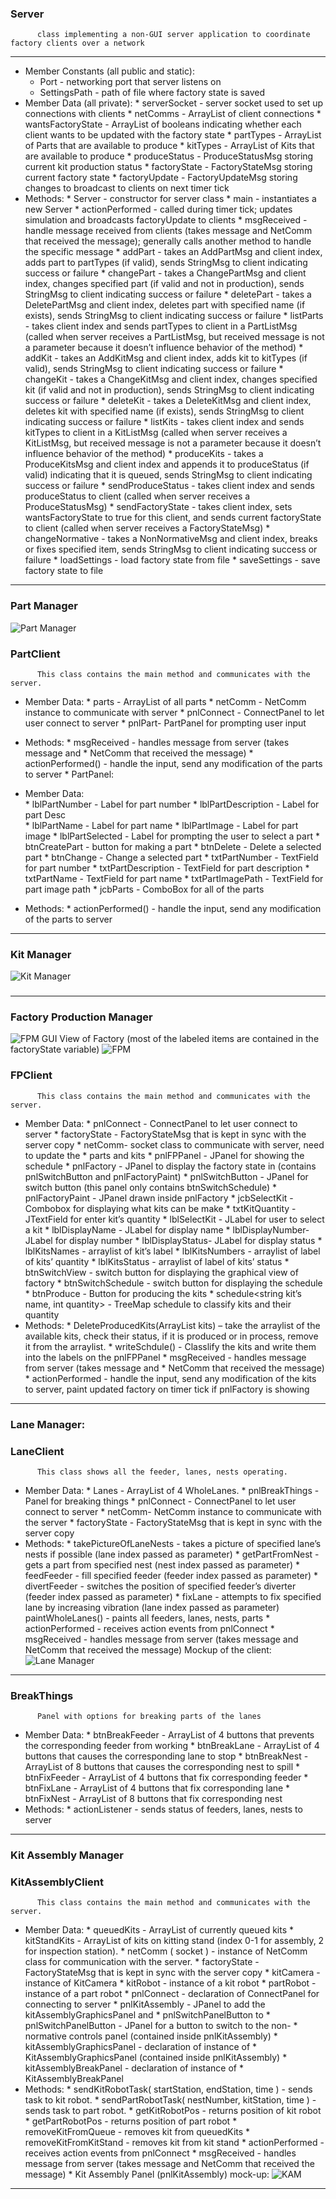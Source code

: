 ### Server
          class implementing a non-GUI server application to coordinate factory clients over a network

***

* Member Constants (all public and static):
     * Port - networking port that server listens on
     * SettingsPath - path of file where factory state is saved
* Member Data (all private):
      * serverSocket - server socket used to set up connections with clients
      * netComms - ArrayList of client connections
      * wantsFactoryState - ArrayList of booleans indicating whether each client wants to be updated with the factory state
      * partTypes - ArrayList of Parts that are available to produce
      * kitTypes - ArrayList of Kits that are available to produce
      * produceStatus - ProduceStatusMsg storing current kit production status
      * factoryState - FactoryStateMsg storing current factory state
      * factoryUpdate - FactoryUpdateMsg storing changes to broadcast to clients on next timer tick
* Methods:
      * Server - constructor for server class
      * main - instantiates a new Server
      * actionPerformed - called during timer tick; updates simulation and broadcasts factoryUpdate to clients
      * msgReceived - handle message received from clients (takes message and NetComm that received the message); generally calls another method to handle the specific message
      * addPart - takes an AddPartMsg and client index, adds part to partTypes (if valid), sends StringMsg to client indicating success or failure
      * changePart - takes a ChangePartMsg and client index, changes specified part (if valid and not in production), sends StringMsg to client indicating success or failure
      * deletePart - takes a DeletePartMsg and client index, deletes part with specified name (if exists), sends StringMsg to client indicating success or failure
      * listParts - takes client index and sends partTypes to client in a PartListMsg (called when server receives a PartListMsg, but received message is not a parameter because it doesn’t influence behavior of the method)
      * addKit - takes an AddKitMsg and client index, adds kit to kitTypes (if valid), sends StringMsg to client indicating success or failure
      * changeKit - takes a ChangeKitMsg and client index, changes specified kit (if valid and not in production), sends StringMsg to client indicating success or failure
      * deleteKit - takes a DeleteKitMsg and client index, deletes kit with specified name (if exists), sends StringMsg to client indicating success or failure
      * listKits - takes client index and sends kitTypes to client in a KitListMsg (called when server receives a KitListMsg, but received message is not a parameter because it doesn’t influence behavior of the method)
      * produceKits - takes a ProduceKitsMsg and client index and appends it to produceStatus (if valid) indicating that it is queued, sends StringMsg to client indicating success or failure
      * sendProduceStatus - takes client index and sends produceStatus to client (called when server receives a ProduceStatusMsg)
      * sendFactoryState - takes client index, sets wantsFactoryState to true for this client, and sends current factoryState to client (called when server receives a FactoryStateMsg)
      * changeNormative - takes a NonNormativeMsg and client index, breaks or fixes specified item, sends StringMsg to client indicating success or failure
      * loadSettings - load factory state from file
      * saveSettings - save factory state to file

***

### Part Manager

![Part Manager](http://usc-csci200-fall2012.github.com/team11/design/images/image01.jpg)
### PartClient
          This class contains the main method and communicates with the server.
* Member Data:
      * parts - ArrayList of all parts
      * netComm - NetComm instance to communicate with server
      * pnlConnect - ConnectPanel to let user connect to server
      * pnlPart- PartPanel for prompting user input
* Methods:
      * msgReceived - handles message from server (takes message and
      * NetComm that received the message)
      * actionPerformed() - handle the input, send any modification of the parts to server
      * PartPanel:        
* Member Data:                
      * lblPartNumber - Label for part number
      * lblPartDescription - Label for part Desc                                                   
      * lblPartName - Label for part name
      * lblPartImage - Label for part image
      * lblPartSelected - Label for prompting the user to select a part
      * btnCreatePart - button for making a part
      * btnDelete - Delete a selected part
      * btnChange - Change a selected part
      * txtPartNumber - TextField for part number
      * txtPartDescription - TextField for part description
      * txtPartName - TextField for part name
      * txtPartImagePath - TextField for part image path
      * jcbParts - ComboBox for all of the parts
                      
* Methods:
      * actionPerformed() - handle the input, send any modification of the parts to server

***

### Kit Manager
![Kit Manager](http://usc-csci200-fall2012.github.com/team11/design/images/image00.png)
###


***

### Factory Production Manager
![FPM](http://usc-csci200-fall2012.github.com/team11/design/images/image03.png)
GUI View of Factory (most of the labeled items are contained in the factoryState variable)
![FPM](http://usc-csci200-fall2012.github.com/team11/design/images/image02.jpg)
### FPClient
          This class contains the main method and communicates with the server.
* Member Data:
      * pnlConnect - ConnectPanel to let user connect to server
      * factoryState - FactoryStateMsg that is kept in sync with the server copy
      * netComm- socket class to communicate with server, need to update the
      * parts and kits
      * pnlFPPanel - JPanel for showing the schedule
      * pnlFactory - JPanel to display the factory state in (contains pnlSwitchButton and pnlFactoryPaint)
      * pnlSwitchButton - JPanel for switch button (this panel only contains btnSwitchSchedule)
      * pnlFactoryPaint - JPanel drawn inside pnlFactory
      * jcbSelectKit - Combobox for displaying what kits can be make
      * txtKitQuantity - JTextField for enter kit’s quantity
      * lblSelectKit - JLabel for user to select a kit
      * lblDisplayName - JLabel for display name
      * lblDisplayNumber- JLabel for display number
      * lblDisplayStatus- JLabel for display status
      * lblKitsNames - arraylist of kit’s label
      * lblKitsNumbers - arraylist of label of kits’ quantity
      * lblKitsStatus - arraylist of label of kits’ status
      * btnSwitchView - switch button for displaying the graphical view of factory
      * btnSwitchSchedule - switch button for displaying the schedule
      * btnProduce - Button for producing the kits
      * schedule<string kit’s name, int quantity> - TreeMap schedule to classify kits and their quantity
* Methods:
      * DeleteProducedKits(ArrayList <Kit> kits) – take the arraylist of the
available kits, check their status, if it is produced or in process, remove it from the arraylist.
      * writeSchdule() - Classlify the kits and write them into the labels on the
pnlFPPanel
      * msgReceived - handles message from server (takes message and
      * NetComm that received the message)
      * actionPerformed - handle the input, send any modification of the kits to
server, paint updated factory on timer tick if pnlFactory is showing

***

### Lane Manager:
### LaneClient
          This class shows all the feeder, lanes, nests operating.
* Member Data:
      * Lanes - ArrayList of 4 WholeLanes.
      * pnlBreakThings - Panel for breaking things
      * pnlConnect - ConnectPanel to let user connect to server
      * netComm- NetComm instance to communicate with the server
      * factoryState - FactoryStateMsg that is kept in sync with the server copy
* Methods:
      * takePictureOfLaneNests - takes a picture of specified lane’s nests if possible (lane index passed as parameter)
      * getPartFromNest - gets a part from specified nest (nest index passed as parameter)
      * feedFeeder - fill specified feeder (feeder index passed as parameter)
      * divertFeeder - switches the position of specified feeder’s diverter (feeder index passed as parameter)
      * fixLane - attempts to fix specified lane by increasing vibration (lane index passed as parameter)
                        paintWholeLanes() - paints all feeders, lanes, nests, parts
      * actionPerformed - receives action events from pnlConnect
      * msgReceived - handles message from server (takes message and NetComm that received the message)
        Mockup of the client:
![Lane Manager](http://usc-csci200-fall2012.github.com/team11/design/images/image08.gif)

***

### BreakThings
          Panel with options for breaking parts of the lanes
* Member Data:
      * btnBreakFeeder - ArrayList of 4 buttons that prevents the corresponding feeder from working
      * btnBreakLane - ArrayList of 4 buttons that causes the corresponding lane to stop
      * btnBreakNest - ArrayList of 8 buttons that causes the corresponding nest to spill
      * btnFixFeeder - ArrayList of 4 buttons that fix corresponding feeder
      * btnFixLane - ArrayList of 4 buttons that fix corresponding lane
      * btnFixNest - ArrayList of 8 buttons that fix corresponding nest
* Methods:
      * actionListener - sends status of feeders, lanes, nests to server

***

### Kit Assembly Manager

### KitAssemblyClient
          This class contains the main method and communicates with the server.
* Member Data:
      * queuedKits - ArrayList of currently queued kits
      * kitStandKits - ArrayList of kits on kitting stand (index 0-1 for assembly, 2
for inspection station).
      * netComm ( socket ) - instance of NetComm class for communication
with the server.
      * factoryState - FactoryStateMsg that is kept in sync with the server copy
      * kitCamera - instance of KitCamera
      * kitRobot - instance of a kit robot
      * partRobot - instance of a part robot
      * pnlConnect - declaration of ConnectPanel for connecting to server
      * pnlKitAssembly - JPanel to add the kitAssemblyGraphicsPanel and
      * pnlSwitchPanelButton to
      * pnlSwitchPanelButton - JPanel for a button to switch to the non-
      * normative controls panel (contained inside pnlKitAssembly)
      * kitAssemblyGraphicsPanel - declaration of instance of
      * KitAssemblyGraphicsPanel (contained inside pnlKitAssembly)
      * kitAssemblyBreakPanel - declaration of instance of
      * KitAssemblyBreakPanel
* Methods:
      * sendKitRobotTask( startStation, endStation, time )  - sends task to kit
robot.
      * sendPartRobotTask( nestNumber, kitStation, time ) - sends task to part
robot.
      * getKitRobotPos - returns position of kit robot
      * getPartRobotPos - returns position of part robot
      * removeKitFromQueue - removes kit from queuedKits
      * removeKitFromKitStand - removes kit from kit stand
      * actionPerformed - receives action events from pnlConnect
      * msgReceived - handles message from server (takes message and NetComm that received the message)
      * Kit Assembly Panel (pnlKitAssembly) mock-up:
![KAM](http://usc-csci200-fall2012.github.com/team11/design/images/image04.png)

***
